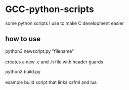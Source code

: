 # GCC-python-scripts
some python scripts I use to make C development easier 

## how to use

python3 newscript.py "filename"
<br></br>
creates a new .c and .h file with header guards

python3 build.py
<br></br>
example build script that links csfml and lua
